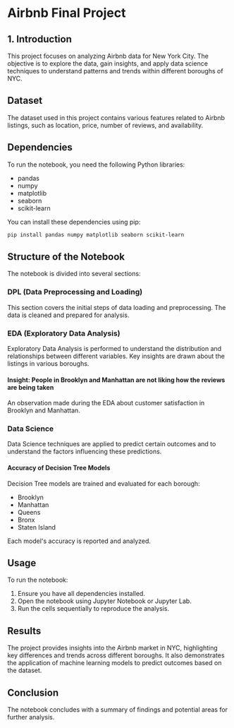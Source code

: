 # Airbnb Final Project

## 1. Introduction
This project focuses on analyzing Airbnb data for New York City. The objective is to explore the data, gain insights, and apply data science techniques to understand patterns and trends within different boroughs of NYC.

## Dataset
The dataset used in this project contains various features related to Airbnb listings, such as location, price, number of reviews, and availability.

## Dependencies
To run the notebook, you need the following Python libraries:
- pandas
- numpy
- matplotlib
- seaborn
- scikit-learn

You can install these dependencies using pip:
```bash
pip install pandas numpy matplotlib seaborn scikit-learn
```

## Structure of the Notebook
The notebook is divided into several sections:

### DPL (Data Preprocessing and Loading)
This section covers the initial steps of data loading and preprocessing. The data is cleaned and prepared for analysis.

### EDA (Exploratory Data Analysis)
Exploratory Data Analysis is performed to understand the distribution and relationships between different variables. Key insights are drawn about the listings in various boroughs.

#### Insight: People in Brooklyn and Manhattan are not liking how the reviews are being taken
An observation made during the EDA about customer satisfaction in Brooklyn and Manhattan.

### Data Science
Data Science techniques are applied to predict certain outcomes and to understand the factors influencing these predictions.

#### Accuracy of Decision Tree Models
Decision Tree models are trained and evaluated for each borough:
- Brooklyn
- Manhattan
- Queens
- Bronx
- Staten Island

Each model's accuracy is reported and analyzed.

## Usage
To run the notebook:
1. Ensure you have all dependencies installed.
2. Open the notebook using Jupyter Notebook or Jupyter Lab.
3. Run the cells sequentially to reproduce the analysis.

## Results
The project provides insights into the Airbnb market in NYC, highlighting key differences and trends across different boroughs. It also demonstrates the application of machine learning models to predict outcomes based on the dataset.

## Conclusion
The notebook concludes with a summary of findings and potential areas for further analysis.
